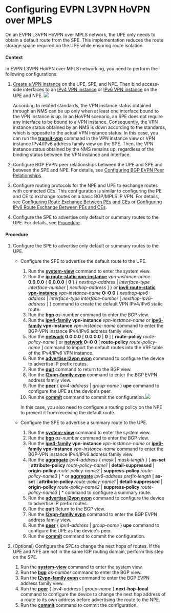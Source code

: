 Configuring EVPN L3VPN HoVPN over MPLS
======================================

On an EVPN L3VPN HoVPN over MPLS network, the UPE only needs to obtain a default route from the SPE. This implementation reduces the route storage space required on the UPE while ensuring route isolation.

#### Context

In EVPN L3VPN HoVPN over MPLS networking, you need to perform the following configurations:

1. [Create a VPN instance](dc_vrp_evpn_cfg_0039.html) on the UPE, SPE, and NPE. Then bind access-side interfaces to an [IPv4 VPN instance](dc_vrp_mpls-l3vpn-v4_cfg_0156.html) or [IPv6 VPN instance](dc_vrp_mpls-l3vpn-v6_cfg_2059.html) on the UPE and NPE. ![](../../../../public_sys-resources/note_3.0-en-us.png) 
   
   According to related standards, the VPN instance status obtained through an NMS can be up only when at least one interface bound to the VPN instance is up. In an HoVPN scenario, an SPE does not require any interface to be bound to a VPN instance. Consequently, the VPN instance status obtained by an NMS is down according to the standards, which is opposite to the actual VPN instance status. In this case, you can run the [**transit-vpn**](cmdqueryname=transit-vpn) command in the VPN instance view or VPN instance IPv4/IPv6 address family view on the SPE. Then, the VPN instance status obtained by the NMS remains up, regardless of the binding status between the VPN instance and interface.
2. Configure BGP EVPN peer relationships between the UPE and SPE and between the SPE and NPE. For details, see [Configuring BGP EVPN Peer Relationships](dc_vrp_evpn_cfg_0006.html).
3. Configure routing protocols for the NPE and UPE to exchange routes with connected CEs. This configuration is similar to configuring the PE and CE to exchange routes on a basic BGP/MPLS IP VPN. For details, see [Configuring Route Exchange Between PEs and CEs](dc_vrp_mpls-l3vpn-v4_cfg_0158.html) or [Configuring IPv6 Route Exchange Between PEs and CEs](dc_vrp_mpls-l3vpn-v6_cfg_2061.html).
4. Configure the SPE to advertise only default or summary routes to the UPE. For details, see [Procedure](#EN-US_TASK_0172370557__process1).


#### Procedure

1. Configure the SPE to advertise only default or summary routes to the UPE.
   
   
   * Configure the SPE to advertise the default route to the UPE.
     
     1. Run the [**system-view**](cmdqueryname=system-view) command to enter the system view.
     2. Run the [**ip route-static vpn-instance**](cmdqueryname=ip+route-static+vpn-instance) *vpn-instance-name* **0.0.0.0** { **0.0.0.0** | **0** } { *nexthop-address* | *interface-type* *interface-number* [ *nexthop-address* ] } or [**ipv6 route-static vpn-instance**](cmdqueryname=ipv6+route-static+vpn-instance) *vpn-instance-name* **0::0** **0** { *nexthop-ipv6-address* | *interface-type* *interface-number* [ *nexthop-ipv6-address* ] } command to create the default VPN IPv4/IPv6 static route.
     3. Run the [**bgp**](cmdqueryname=bgp) *as-number* command to enter the BGP view.
     4. Run the [**ipv4-family**](cmdqueryname=ipv4-family) **vpn-instance** *vpn-instance-name* or [**ipv6-family**](cmdqueryname=ipv6-family) **vpn-instance** *vpn-instance-name* command to enter the BGP-VPN instance IPv4/IPv6 address family view.
     5. Run the [**network**](cmdqueryname=network) **0.0.0.0** [ **0.0.0.0** | **0** ] [ **route-policy** *route-policy-name* ] or [**network**](cmdqueryname=network) **0::0** **0** [ **route-policy** *route-policy-name* ] command to import the default routes into the VRF table of the IPv4/IPv6 VPN instance.
     6. Run the [**advertise l2vpn evpn**](cmdqueryname=advertise+l2vpn+evpn) command to configure the device to advertise IP prefix routes.
     7. Run the [**quit**](cmdqueryname=quit) command to return to the BGP view.
     8. Run the [**l2vpn-family evpn**](cmdqueryname=l2vpn-family+evpn) command to enter the BGP EVPN address family view.
     9. Run the [**peer**](cmdqueryname=peer) { *ipv4-address* | *group-name* } **upe** command to configure the UPE as the device's peer.
     10. Run the [**commit**](cmdqueryname=commit) command to commit the configuration.![](../../../../public_sys-resources/note_3.0-en-us.png) 
     
     In this case, you also need to configure a routing policy on the NPE to prevent it from receiving the default route.
   * Configure the SPE to advertise a summary route to the UPE.
     
     1. Run the [**system-view**](cmdqueryname=system-view) command to enter the system view.
     2. Run the [**bgp**](cmdqueryname=bgp) *as-number* command to enter the BGP view.
     3. Run the [**ipv4-family**](cmdqueryname=ipv4-family) **vpn-instance** *vpn-instance-name* or [**ipv6-family**](cmdqueryname=ipv6-family) **vpn-instance** *vpn-instance-name* command to enter the BGP-VPN instance IPv4/IPv6 address family view.
     4. Run the [**aggregate**](cmdqueryname=aggregate) *ipv4-address* { *mask* | *mask-length* } [ **as-set** | **attribute-policy** *route-policy-name1* | **detail-suppressed** | **origin-policy** *route-policy-name2* | **suppress-policy** *route-policy-name3* ] \* or [**aggregate**](cmdqueryname=aggregate) *ipv6-address* *prefix-length* [ **as-set** | **attribute-policy** *route-policy-name1* | **detail-suppressed** | **origin-policy** *route-policy-name2* | **suppress-policy** *route-policy-name3* ] \* command to configure a summary route.
     5. Run the [**advertise l2vpn evpn**](cmdqueryname=advertise+l2vpn+evpn) command to configure the device to advertise IP prefix routes.
     6. Run the [**quit**](cmdqueryname=quit) Return to the BGP view.
     7. Run the [**l2vpn-family evpn**](cmdqueryname=l2vpn-family+evpn) command to enter the BGP EVPN address family view.
     8. Run the [**peer**](cmdqueryname=peer+upe) { *ipv4-address* | *group-name* } **upe** command to configure the UPE as the device's peer.
     9. Run the [**commit**](cmdqueryname=commit) command to commit the configuration.
2. (Optional) Configure the SPE to change the next hops of routes. If the UPE and NPE are not in the same IGP routing domain, perform this step on the SPE.
   
   
   1. Run the [**system-view**](cmdqueryname=system-view) command to enter the system view.
   2. Run the [**bgp**](cmdqueryname=bgp) *as-number* command to enter the BGP view.
   3. Run the [**l2vpn-family evpn**](cmdqueryname=l2vpn-family+evpn) command to enter the BGP EVPN address family view.
   4. Run the [**peer**](cmdqueryname=peer+next-hop-local) { *ipv4-address* | *group-name* } **next-hop-local** command to configure the device to change the next hop address of a route to its own address before advertising the route to the NPE.
   5. Run the [**commit**](cmdqueryname=commit) command to commit the configuration.